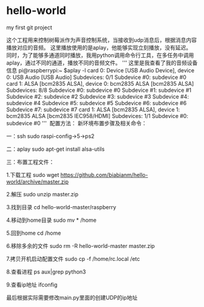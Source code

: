 # hello-world
my first git project

这个工程用来控制树莓派作为声音控制系统，当接收到udp消息后，根据消息内容播放对应的音频。
这里播放使用的是aplay，他能够实现立刻播放，没有延迟。
同时，为了能够多通道同时播放，我用python调用命令行工具，在多任务中调用aplay，通过不同的通道，播放不同的音频文件。
'''
这里是我查看了我的音频设备信息
pi@raspberrypi:~ $aplay -l
card 0: Device [USB Audio Device], device 0: USB Audio [USB Audio]
  Subdevices: 0/1
  Subdevice #0: subdevice #0
card 1: ALSA [bcm2835 ALSA], device 0: bcm2835 ALSA [bcm2835 ALSA]
  Subdevices: 8/8
  Subdevice #0: subdevice #0
  Subdevice #1: subdevice #1
  Subdevice #2: subdevice #2
  Subdevice #3: subdevice #3
  Subdevice #4: subdevice #4
  Subdevice #5: subdevice #5
  Subdevice #6: subdevice #6
  Subdevice #7: subdevice #7
card 1: ALSA [bcm2835 ALSA], device 1: bcm2835 ALSA [bcm2835 IEC958/HDMI]
  Subdevices: 1/1
  Subdevice #0: subdevice #0
 ''' 
  配置方法：
  新环境布置步骤及相关命令：
  
一：ssh
sudo raspi-config->5->ps2

二：aplay
sudo apt-get install alsa-utils

三：布置工程文件：

1.下载工程
sudo wget https://github.com/biabianm/hello-world/archive/master.zip 

2.解压
sudo unzip master.zip

3.找到目录
cd hello-world-master/raspberry

4.移动到home目录
sudo mv * /home

5.回到home
cd /home

6.移除多余的文件
sudo rm -R hello-world-master master.zip

7.拷贝开机启动配置文件
sudo cp -f /home/rc.local /etc

8.查看进程
ps aux|grep python3

9.查看ip地址
ifconfig

最后根据实际需要修改main.py里面的创建UDP的ip地址


